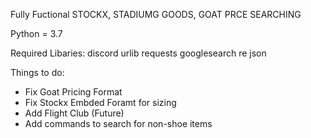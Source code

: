 Fully Fuctional STOCKX, STADIUMG GOODS, GOAT PRCE SEARCHING

Python = 3.7

Required Libaries: 
discord
urlib
requests
googlesearch
re
json


Things to do: 
- Fix Goat Pricing Format
- Fix Stockx Embded Foramt for sizing
- Add Flight Club (Future) 
- Add commands to search for non-shoe items
